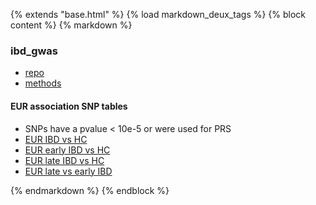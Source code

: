 {% extends "base.html" %} {% load markdown_deux_tags %} {% block content %} {% markdown %}

### ibd_gwas
* [repo](https://github.com/samesense/ibd-gwas)
* [methods](https://github.com/samesense/ibd-gwas/blob/master/writeup/methods.md)

#### EUR association SNP tables
* SNPs have a pvalue < 10e-5 or were used for PRS
* [EUR IBD vs HC]({{SLINK}}/writeup/tables/all.eur.assoc.csv)
* [EUR early IBD vs HC]({{SLINK}}/writeup/tables/early.eur.assoc.csv)
* [EUR late IBD vs HC]({{SLINK}}/writeup/tables/late.eur.assoc.csv)
* [EUR late vs early IBD]({{SLINK}}/writeup/tables/ibd.eur.assoc.csv)

{% endmarkdown %} {% endblock %}
